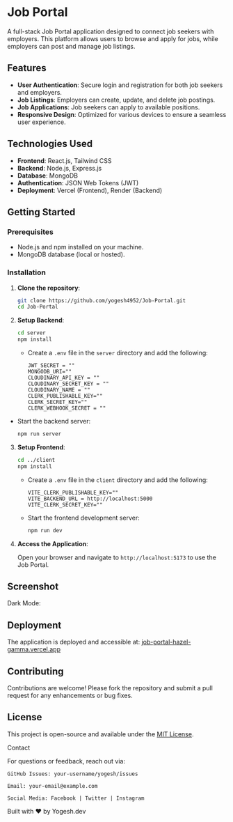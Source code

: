 # Job Portal

A full-stack Job Portal application designed to connect job seekers with employers. This platform allows users to browse and apply for jobs, while employers can post and manage job listings.

## Features

- **User Authentication**: Secure login and registration for both job seekers and employers.
- **Job Listings**: Employers can create, update, and delete job postings.
- **Job Applications**: Job seekers can apply to available positions.
- **Responsive Design**: Optimized for various devices to ensure a seamless user experience.

## Technologies Used

- **Frontend**: React.js, Tailwind CSS
- **Backend**: Node.js, Express.js
- **Database**: MongoDB
- **Authentication**: JSON Web Tokens (JWT)
- **Deployment**: Vercel (Frontend), Render (Backend)

## Getting Started

### Prerequisites

- Node.js and npm installed on your machine.
- MongoDB database (local or hosted).

### Installation

1. **Clone the repository**:

   ```bash
   git clone https://github.com/yogesh4952/Job-Portal.git
   cd Job-Portal
   ```

2. **Setup Backend**:

   ```bash
   cd server
   npm install
   ```

   - Create a `.env` file in the `server` directory and add the following:

     ```env
     JWT_SECRET = ""
     MONGODB_URI=""
     CLOUDINARY_API_KEY = ""
     CLOUDINARY_SECRET_KEY = ""
     CLOUDINARY_NAME = ""
     CLERK_PUBLISHABLE_KEY=""
     CLERK_SECRET_KEY=""
     CLERK_WEBHOOK_SECRET = ""

     ```

- Start the backend server:

  ```bash
  npm run server
  ```

3. **Setup Frontend**:

   ```bash
   cd ../client
   npm install
   ```

   - Create a `.env` file in the `client` directory and add the following:

     ```env
     VITE_CLERK_PUBLISHABLE_KEY=""
     VITE_BACKEND_URL = http://localhost:5000
     VITE_CLERK_SECRET_KEY=""
     ```

   - Start the frontend development server:

     ```bash
     npm run dev
     ```

4. **Access the Application**:

   Open your browser and navigate to `http://localhost:5173` to use the Job Portal.

## Screenshot

Dark Mode:

## Deployment

The application is deployed and accessible at: [job-portal-hazel-gamma.vercel.app](https://job-portal-hazel-gamma.vercel.app)

## Contributing

Contributions are welcome! Please fork the repository and submit a pull request for any enhancements or bug fixes.

## License

This project is open-source and available under the [MIT License](LICENSE).

Contact

For questions or feedback, reach out via:

    GitHub Issues: your-username/yogesh/issues

    Email: your-email@example.com

    Social Media: Facebook | Twitter | Instagram

Built with ❤️ by Yogesh.dev
